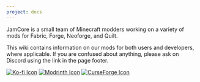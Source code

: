 ```yaml
---
project: docs
---
```


JamCore is a small team of Minecraft modders working on a variety of mods for
Fabric, Forge, Neoforge, and Quilt.

This wiki contains information on our mods for both users and developers, where
applicable. If you are confused about anything, please ask on Discord using the
link in the page footer.

[![Ko-fi Icon](https://cdn.jsdelivr.net/npm/@intergrav/devins-badges@2/assets/cozy/donate/kofi-singular-alt_vector.svg)](https://ko-fi.com/jamalamdev)
[![Modrinth Icon](https://cdn.jsdelivr.net/npm/@intergrav/devins-badges@2/assets/cozy/available/modrinth_vector.svg)](https://modrinth.com/user/jamalam)
[![CurseForge Icon](https://cdn.jsdelivr.net/npm/@intergrav/devins-badges@2/assets/cozy/available/curseforge_vector.svg)](https://www.curseforge.com/members/jamalam360/projects)
